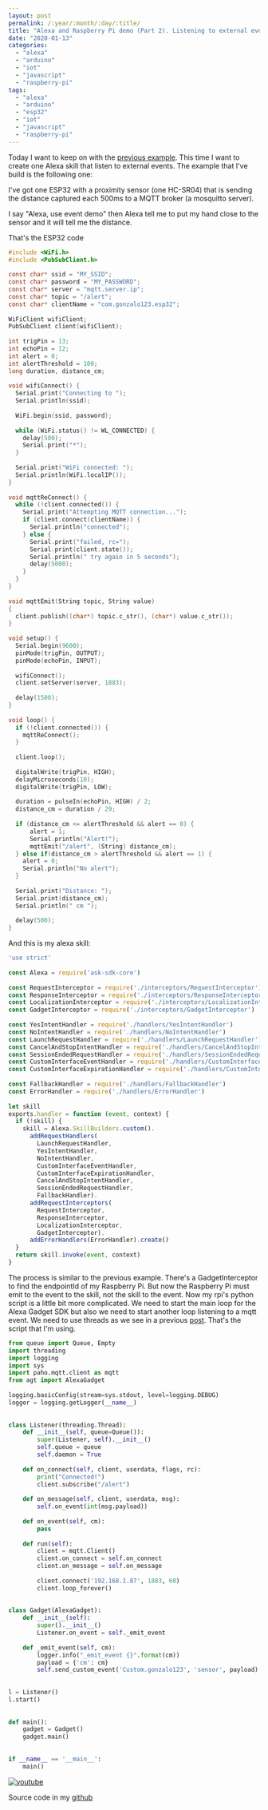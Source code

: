 ```yaml
---
layout: post
permalink: /:year/:month/:day/:title/
title: "Alexa and Raspberry Pi demo (Part 2). Listening to external events"
date: "2020-01-13"
categories: 
  - "alexa" 
  - "arduino"
  - "iot"
  - "javascript"
  - "raspberry-pi"
tags: 
  - "alexa"
  - "arduino"
  - "esp32"
  - "iot"
  - "javascript"
  - "raspberry-pi"
---
```


Today I want to keep on with the [previous example](https://gonzalo123.com/2019/12/16/alexa-and-raspberry-pi-demo/). This time I want to create one Alexa skill that listen to external events. The example that I've build is the following one:

I've got one ESP32 with a proximity sensor (one HC-SR04) that is sending the distance captured each 500ms to a MQTT broker (a mosquitto server).

I say "Alexa, use event demo" then Alexa tell me to put my hand close to the sensor and it will tell me the distance.

That's the ESP32 code

```c
#include <WiFi.h>
#include <PubSubClient.h>
 
const char* ssid = "MY_SSID";
const char* password = "MY_PASSWORD";
const char* server = "mqtt.server.ip";
const char* topic = "/alert";
const char* clientName = "com.gonzalo123.esp32";
 
WiFiClient wifiClient;
PubSubClient client(wifiClient);
 
int trigPin = 13;
int echoPin = 12;
int alert = 0;
int alertThreshold = 100;
long duration, distance_cm;
 
void wifiConnect() {
  Serial.print("Connecting to ");
  Serial.println(ssid);
 
  WiFi.begin(ssid, password);
 
  while (WiFi.status() != WL_CONNECTED) {
    delay(500);
    Serial.print("*");
  }
 
  Serial.print("WiFi connected: ");
  Serial.println(WiFi.localIP());
}
 
void mqttReConnect() {
  while (!client.connected()) {
    Serial.print("Attempting MQTT connection...");
    if (client.connect(clientName)) {
      Serial.println("connected");
    } else {
      Serial.print("failed, rc=");
      Serial.print(client.state());
      Serial.println(" try again in 5 seconds");
      delay(5000);
    }
  }
}
 
void mqttEmit(String topic, String value)
{
  client.publish((char*) topic.c_str(), (char*) value.c_str());
}
 
void setup() {
  Serial.begin(9600);
  pinMode(trigPin, OUTPUT);
  pinMode(echoPin, INPUT);
 
  wifiConnect();
  client.setServer(server, 1883);
 
  delay(1500);
}
 
void loop() {
  if (!client.connected()) {
    mqttReConnect();
  }
 
  client.loop();
 
  digitalWrite(trigPin, HIGH);
  delayMicroseconds(10);
  digitalWrite(trigPin, LOW);
 
  duration = pulseIn(echoPin, HIGH) / 2;
  distance_cm = duration / 29;
 
  if (distance_cm <= alertThreshold && alert == 0) {
      alert = 1;
      Serial.println("Alert!");
      mqttEmit("/alert", (String) distance_cm);
  } else if(distance_cm > alertThreshold && alert == 1) {
    alert = 0;
    Serial.println("No alert");
  }
 
  Serial.print("Distance: ");
  Serial.print(distance_cm);
  Serial.println(" cm ");
 
  delay(500);
}
```

And this is my alexa skill:

```javascript
'use strict'
 
const Alexa = require('ask-sdk-core')
 
const RequestInterceptor = require('./interceptors/RequestInterceptor')
const ResponseInterceptor = require('./interceptors/ResponseInterceptor')
const LocalizationInterceptor = require('./interceptors/LocalizationInterceptor')
const GadgetInterceptor = require('./interceptors/GadgetInterceptor')
 
const YesIntentHandler = require('./handlers/YesIntentHandler')
const NoIntentHandler = require('./handlers/NoIntentHandler')
const LaunchRequestHandler = require('./handlers/LaunchRequestHandler')
const CancelAndStopIntentHandler = require('./handlers/CancelAndStopIntentHandler')
const SessionEndedRequestHandler = require('./handlers/SessionEndedRequestHandler')
const CustomInterfaceEventHandler = require('./handlers/CustomInterfaceEventHandler')
const CustomInterfaceExpirationHandler = require('./handlers/CustomInterfaceExpirationHandler')
 
const FallbackHandler = require('./handlers/FallbackHandler')
const ErrorHandler = require('./handlers/ErrorHandler')
 
let skill
exports.handler = function (event, context) {
  if (!skill) {
    skill = Alexa.SkillBuilders.custom().
      addRequestHandlers(
        LaunchRequestHandler,
        YesIntentHandler,
        NoIntentHandler,
        CustomInterfaceEventHandler,
        CustomInterfaceExpirationHandler,
        CancelAndStopIntentHandler,
        SessionEndedRequestHandler,
        FallbackHandler).
      addRequestInterceptors(
        RequestInterceptor,
        ResponseInterceptor,
        LocalizationInterceptor,
        GadgetInterceptor).
      addErrorHandlers(ErrorHandler).create()
  }
  return skill.invoke(event, context)
}
```

The process is similar to the previous example. There's a GadgetInterceptor to find the endpointId of my Raspberry Pi. But now the Raspberry Pi must emit to the event to the skill, not the skill to the event. Now my rpi's python script is a little bit more complicated. We need to start the main loop for the Alexa Gadget SDK but also we need to start another loop listening to a mqtt event. We need to use threads as we see in a previous [post](https://gonzalo123.com/2019/10/07/playing-with-threads-and-python-part-2/). That's the script that I'm using.

```python
from queue import Queue, Empty
import threading
import logging
import sys
import paho.mqtt.client as mqtt
from agt import AlexaGadget
 
logging.basicConfig(stream=sys.stdout, level=logging.DEBUG)
logger = logging.getLogger(__name__)
 
 
class Listener(threading.Thread):
    def __init__(self, queue=Queue()):
        super(Listener, self).__init__()
        self.queue = queue
        self.daemon = True
 
    def on_connect(self, client, userdata, flags, rc):
        print("Connected!")
        client.subscribe("/alert")
 
    def on_message(self, client, userdata, msg):
        self.on_event(int(msg.payload))
 
    def on_event(self, cm):
        pass
 
    def run(self):
        client = mqtt.Client()
        client.on_connect = self.on_connect
        client.on_message = self.on_message
 
        client.connect('192.168.1.87', 1883, 60)
        client.loop_forever()
 
 
class Gadget(AlexaGadget):
    def __init__(self):
        super().__init__()
        Listener.on_event = self._emit_event
 
    def _emit_event(self, cm):
        logger.info("_emit_event {}".format(cm))
        payload = {'cm': cm}
        self.send_custom_event('Custom.gonzalo123', 'sensor', payload)
 
 
l = Listener()
l.start()
 
 
def main():
    gadget = Gadget()
    gadget.main()
 
 
if __name__ == '__main__':
    main()
```

[![youtube](https://img.youtube.com/vi/5DPtZTILHR8/0.jpg)](https://www.youtube.com/watch?v=5DPtZTILHR8)

Source code in my [github](https://github.com/gonzalo123/alexa_rpi_event)
